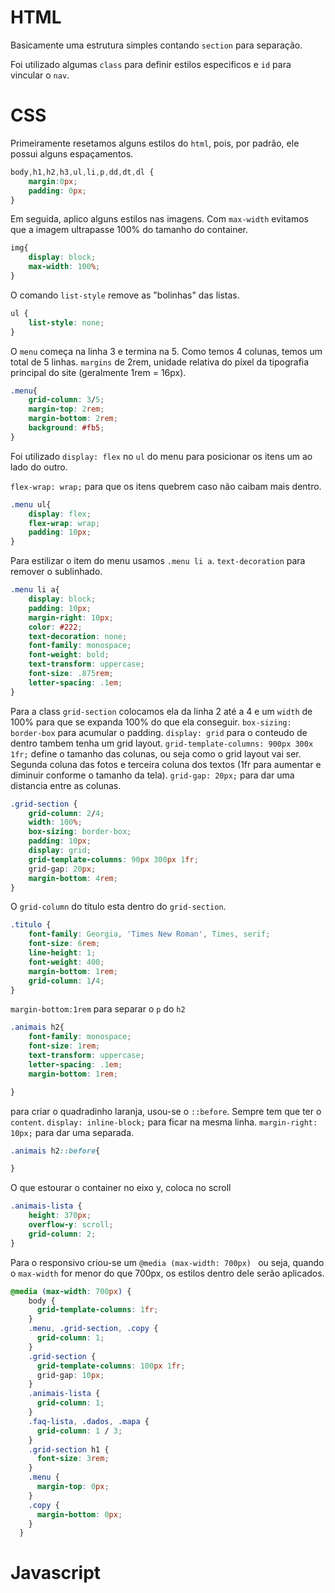 # HTML

Basicamente uma estrutura simples contando `section` para separação.

Foi utilizado algumas `class` para definir estilos especificos e `id` para vincular o `nav`.

# CSS

Primeiramente resetamos alguns estilos do `html`, pois, por padrão, ele possui alguns espaçamentos.

```css
body,h1,h2,h3,ul,li,p,dd,dt,dl {
    margin:0px;
    padding: 0px;
}
```

Em seguida, aplico alguns estilos nas imagens. Com `max-width` evitamos que a imagem ultrapasse 100% do tamanho do container.

```css
img{
    display: block;
    max-width: 100%; 
}
```
O comando `list-style` remove as "bolinhas" das listas.

```css
ul {
    list-style: none;
}
```

O  `menu` começa na linha 3 e termina na 5. Como temos 4 colunas, temos um total de 5 linhas.
`margins` de 2rem, unidade relativa do pixel da tipografia principal do site (geralmente 1rem = 16px).

```css
.menu{
    grid-column: 3/5;
    margin-top: 2rem;
    margin-bottom: 2rem;
    background: #fb5;
}
```

Foi utilizado `display: flex` no `ul` do menu para posicionar os itens um ao lado do outro.

`flex-wrap: wrap;` para que os itens quebrem caso não caibam mais dentro.

```css
.menu ul{
    display: flex;
    flex-wrap: wrap;
    padding: 10px;
}
```

Para estilizar o item do menu usamos `.menu li a`. `text-decoration` para remover o sublinhado.

```css
.menu li a{
    display: block;
    padding: 10px;
    margin-right: 10px;
    color: #222;
    text-decoration: none;
    font-family: monospace;
    font-weight: bold;
    text-transform: uppercase;
    font-size: .875rem;
    letter-spacing: .1em;
}
```

Para a class `grid-section` colocamos ela da linha 2 até a 4 e um `width` de 100% para que se expanda 100% do que ela conseguir. `box-sizing: border-box` para acumular o padding. `display: grid` para o conteudo de dentro tambem tenha um grid layout. `grid-template-columns: 900px 300x 1fr;` define o tamanho das colunas, ou seja como o grid layout vai ser. Segunda coluna das fotos e terceira coluna dos textos (1fr para aumentar e diminuir conforme o tamanho da tela). `grid-gap: 20px;` para dar uma distancia entre as colunas.

```css
.grid-section {
    grid-column: 2/4;
    width: 100%;
    box-sizing: border-box;
    padding: 10px;
    display: grid;
    grid-template-columns: 90px 300px 1fr;
    grid-gap: 20px;
    margin-bottom: 4rem;
}
```

O `grid-column` do titulo esta dentro do `grid-section`.

```css
.titulo {
    font-family: Georgia, 'Times New Roman', Times, serif;
    font-size: 6rem;
    line-height: 1;
    font-weight: 400;
    margin-bottom: 1rem;
    grid-column: 1/4;
}
```

`margin-bottom:1rem` para separar o `p` do `h2`

```css
.animais h2{
    font-family: monospace;
    font-size: 1rem;
    text-transform: uppercase;
    letter-spacing: .1em;
    margin-bottom: 1rem;

}
```

para criar o quadradinho laranja, usou-se o `::before`. Sempre tem que ter o `content`. `display: inline-block;` para ficar na mesma linha. `margin-right: 10px;` para dar uma separada.
```css
.animais h2::before{

}
```

O que estourar o container no eixo y, coloca no scroll

```css
.animais-lista {
    height: 370px;
    overflow-y: scroll;
    grid-column: 2;
}
```

Para o responsivo criou-se um `@media (max-width: 700px) ` ou seja, quando o `max-width` for menor do que 700px, os estilos dentro dele serão aplicados.

```css
@media (max-width: 700px) {
    body {
      grid-template-columns: 1fr;
    }
    .menu, .grid-section, .copy {
      grid-column: 1;
    }
    .grid-section {
      grid-template-columns: 100px 1fr;
      grid-gap: 10px;
    }
    .animais-lista {
      grid-column: 1;
    }
    .faq-lista, .dados, .mapa {
      grid-column: 1 / 3;
    }
    .grid-section h1 {
      font-size: 3rem;
    }
    .menu {
      margin-top: 0px;
    }
    .copy {
      margin-bottom: 0px;
    }
  }

```

# Javascript

